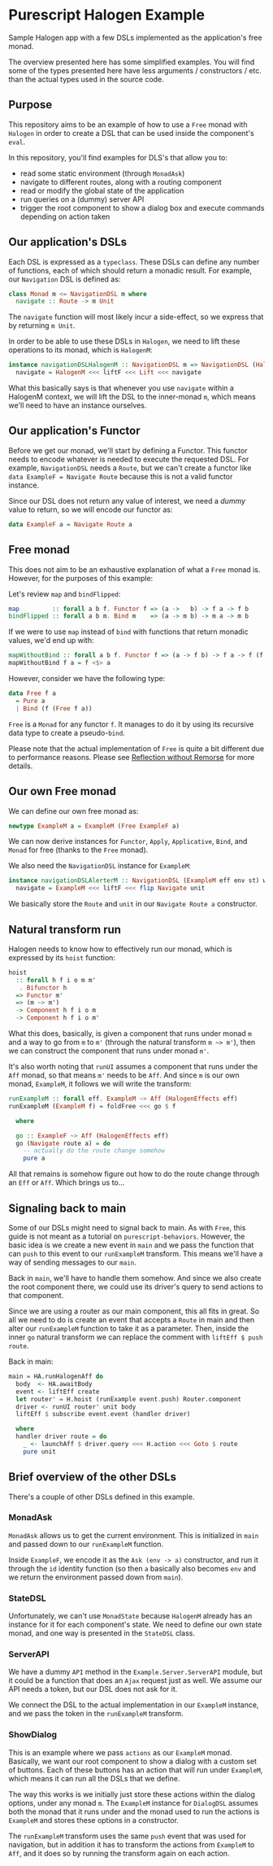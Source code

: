# Purescript Halogen Example
Sample Halogen app with a few DSLs implemented as the application's free monad.

The overview presented here has some simplified examples. You will find some of the types
presented here have less arguments / constructors / etc. than the actual types used in the
source code.

## Purpose
This repository aims to be an example of how to use a `Free` monad with `Halogen` in order
to create a DSL that can be used inside the component's `eval`.

In this repository, you'll find examples for DLS's that allow you to:
- read some static environment (through `MonadAsk`)
- navigate to different routes, along with a routing component
- read or modify the global state of the application
- run queries on a (dummy) server API
- trigger the root component to show a dialog box and execute commands depending on action taken

## Our application's DSLs
Each DSL is expressed as a `typeclass`. These DSLs can define any number of functions, each of 
which should return a monadic result. For example, our `Navigation` DSL is defined as:

```purescript
class Monad m <= NavigationDSL m where
  navigate :: Route -> m Unit
```

The `navigate` function will most likely incur a side-effect, so we express that by returning `m Unit`.

In order to be able to use these DSLs in `Halogen`, we need to lift these operations to its monad, which is `HalogenM`:

```purescript
instance navigationDSLHalogenM :: NavigationDSL m => NavigationDSL (HalogenM s f g p o m) where
  navigate = HalogenM <<< liftF <<< Lift <<< navigate
```

What this basically says is that whenever you use `navigate` within a HalogenM context, we will
lift the DSL to the inner-monad `m`, which means we'll need to have an instance ourselves.

## Our application's Functor
Before we get our monad, we'll start by defining a Functor. This functor needs to encode whatever
is needed to execute the requested DSL. For example, `NavigationDSL` needs a `Route`, but we can't
create a functor like `data ExampleF = Navigate Route` because this is not a valid functor
instance.

Since our DSL does not return any value of interest, we need a _dummy_ value to return, so we 
will encode our functor as:

```purescript
data ExampleF a = Navigate Route a
```

## Free monad
This does not aim to be an exhaustive explanation of what a `Free` monad is. However, for the
purposes of this example:

Let's review `map` and `bindFlipped`:

```purescript
map         :: forall a b f. Functor f => (a ->   b) -> f a -> f b
bindFlipped :: forall a b m. Bind m    => (a -> m b) -> m a -> m b
```

If we were to use `map` instead of `bind` with functions that return monadic values, we'd
end up with:

```purescript
mapWithoutBind :: forall a b f. Functor f => (a -> f b) -> f a -> f (f b)
mapWithoutBind f a = f <$> a
```

However, consider we have the following type:

```purescript
data Free f a
  = Pure a
  | Bind (f (Free f a))
```

`Free` is a `Monad` for any functor `f`. It manages to do it by using its recursive data
type to create a pseudo-`bind`.

Please note that the actual implementation of `Free` is quite a bit different due to performance reasons. Please see [Reflection without Remorse](http://okmij.org/ftp/Haskell/zseq.pdf) for more details.

## Our own Free monad
We can define our own free monad as:

```purescript
newtype ExampleM a = ExampleM (Free ExampleF a)
```

We can now derive instances for `Functor`, `Apply`, `Applicative`, `Bind`, and `Monad` for free
(thanks to the `Free` monad).

We also need the `NavigationDSL` instance for `ExampleM`:

```purescript
instance navigationDSLAlerterM :: NavigationDSL (ExampleM eff env st) where
  navigate = ExampleM <<< liftF <<< flip Navigate unit
```

We basically store the `Route` and `unit` in our `Navigate Route a` constructor.

## Natural transform run
Halogen needs to know how to effectively run our monad, which is expressed by its `hoist`
function:

```purescript
hoist
  :: forall h f i o m m'
   . Bifunctor h
  => Functor m'
  => (m ~> m')
  -> Component h f i o m
  -> Component h f i o m'
```

What this does, basically, is given a component that runs under monad `m` and a way to go
from `m` to `m'` (through the natural transform `m ~> m'`), then we can construct the
component that runs under monad `m'`.

It's also worth noting that `runUI` assumes a component that runs under the `Aff` monad,
so that means `m'` needs to be `Aff`. And since `m` is our own monad, `ExampleM`, it
follows we will write the transform:

```purescript
runExampleM :: forall eff. ExampleM ~> Aff (HalogenEffects eff)
runExampleM (ExampleM f) = foldFree <<< go $ f

  where

  go :: ExampleF ~> Aff (HalogenEffects eff)
  go (Navigate route a) = do
    -- actually do the route change somehow
    pure a
```

All that remains is somehow figure out how to do the route change through an `Eff` or `Aff`.
Which brings us to...
## Signaling back to main
Some of our DSLs might need to signal back to main. As with `Free`, this guide is not meant as 
a tutorial on `purescript-behaviors`. However, the basic idea is we create a new event in
`main` and we pass the function that can `push` to this event to our `runExampleM` transform.
This means we'll have a way of sending messages to our `main`.

Back in `main`, we'll have to handle them somehow. And since we also create the root component
there, we could use its driver's query to send actions to that component.

Since we are using a router as our main component, this all fits in great. So all we need to do
is create an event that accepts a `Route` in main and then alter our `runExampleM` function
to take it as a parameter. Then, inside the inner `go` natural transform we can replace the
comment with `liftEff $ push route`.

Back in main:

```purescript
main = HA.runHalogenAff do
  body  <- HA.awaitBody
  event <- liftEff create
  let router' = H.hoist (runExample event.push) Router.component
  driver <- runUI router' unit body
  liftEff $ subscribe event.event (handler driver)

  where 
  handler driver route = do
    _ <- launchAff $ driver.query <<< H.action <<< Goto $ route
    pure unit
```

## Brief overview of the other DSLs
There's a couple of other DSLs defined in this example.

### MonadAsk
`MonadAsk` allows us to get the current environment. This is initialized in `main` and
passed down to our `runExampleM` function.

Inside `ExampleF`, we encode it as the `Ask (env -> a)` constructor, and run it through
the `id` identity function (so then `a` basically also becomes `env` and we return the
environment passed down from `main`).

### StateDSL
Unfortunately, we can't use `MonadState` because `HalogenM` already has an instance for it
for each component's state. We need to define our own state monad, and one way is presented
in the `StateDSL` class.

### ServerAPI
We have a dummy `API` method in the `Example.Server.ServerAPI` module, but it could
be a function that does an `Ajax` request just as well. We assume our API needs a
token, but our DSL does not ask for it.

We connect the DSL to the actual implementation in our `ExampleM` instance, and we
pass the token in the `runExampleM` transform.

### ShowDialog
This is an example where we pass `actions` as our `ExampleM` monad. Basically, we
want our root component to show a dialog with a custom set of buttons. Each of
these buttons has an action that will run under `ExampleM`, which means it can run
all the DSLs that we define.

The way this works is we initially just store these actions within the dialog 
options, under any monad `m`. The `ExampleM` instance for `DialogDSL` assumes
both the monad that it runs under and the monad used to run the actions
is `ExampleM` and stores these options in a constructor.

The `runExampleM` transform uses the same `push` event that was used for navigation,
but in addition it has to transform the actions from `ExampleM` to `Aff`, and it
does so by running the transform again on each action.